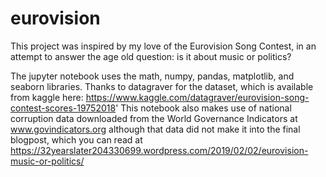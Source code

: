 # eurovision

This project was inspired by my love of the Eurovision Song Contest, 
in an attempt to answer the age old question: is it about music or politics?

The jupyter notebook uses the math, numpy, pandas, matplotlib, and seaborn libraries.
Thanks to datagraver for the dataset, which is available from kaggle here: https://www.kaggle.com/datagraver/eurovision-song-contest-scores-19752018'
This notebook also makes use of national corruption data downloaded from the World Governance Indicators at www.govindicators.org
although that data did not make it into the final blogpost, which you can read at https://32yearslater204330699.wordpress.com/2019/02/02/eurovision-music-or-politics/
